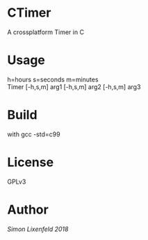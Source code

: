 # CTimer
A crossplatform Timer in C
# Usage 
h=hours s=seconds m=minutes </br>
Timer [-h,s,m] arg1 [-h,s,m] arg2 [-h,s,m] arg3
# Build 
with gcc -std=c99
# License
GPLv3
# Author
*Simon Lixenfeld 2018*
